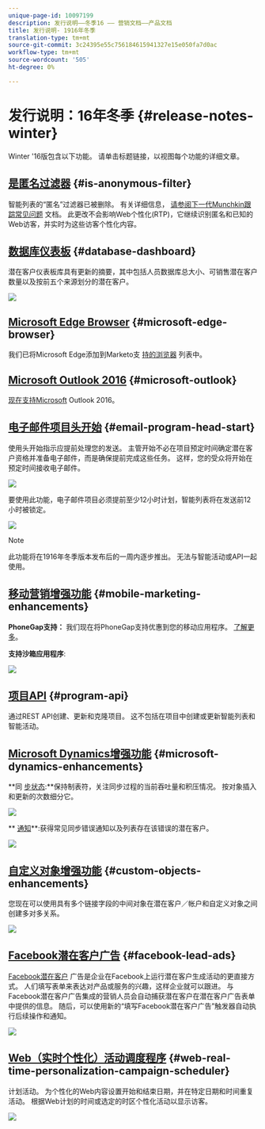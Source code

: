 ```yaml
---
unique-page-id: 10097199
description: 发行说明——冬季16 —— 营销文档——产品文档
title: 发行说明- 1916年冬季
translation-type: tm+mt
source-git-commit: 3c24395e55c756184615941327e15e050fa7d0ac
workflow-type: tm+mt
source-wordcount: '505'
ht-degree: 0%

---
```



# 发行说明：16年冬季 {#release-notes-winter}

Winter &#39;16版包含以下功能。 请单击标题链接，以视图每个功能的详细文章。

## [是匿名过滤器](../../product-docs/administration/additional-integrations/add-munchkin-tracking-code-to-your-website/next-generation-munchkin-tracking-faq.md) {#is-anonymous-filter}

智能列表的“匿名”过滤器已被删除。 有关详细信息， [请参阅下一代Munchkin跟踪常见问题](../../product-docs/administration/additional-integrations/add-munchkin-tracking-code-to-your-website/next-generation-munchkin-tracking-faq.md) 文档。 此更改不会影响Web个性化(RTP)，它继续识别匿名和已知的Web访客，并实时为这些访客个性化内容。

## [数据库仪表板](../../product-docs/core-marketo-concepts/smart-lists-and-static-lists/managing-people-in-smart-lists/database-dashboard.md)  {#database-dashboard}

潜在客户仪表板库具有更新的摘要，其中包括人员数据库总大小、可销售潜在客户数量以及按前五个来源划分的潜在客户。

![](assets/image2016-1-12-16-3a18-3a7.png)

## [Microsoft Edge Browser](../../product-docs/administration/setup-administration/supported-browsers.md) {#microsoft-edge-browser}

我们已将Microsoft Edge添加到Marketo支 [持的浏览器](https://docs.marketo.com/display/public/DOCS/Supported+Browsers) 列表中。

## [Microsoft Outlook 2016](../../product-docs/marketo-sales-insight/msi-outlook-plugin/install-the-marketo-email-add-in-for-outlook-with-a-registration-code.md) {#microsoft-outlook}

[现在支持Microsoft](../../product-docs/marketo-sales-insight/msi-outlook-plugin/install-the-marketo-email-add-in-for-outlook-with-a-registration-code.md) Outlook 2016。

## [电子邮件项目头开始](../../product-docs/email-marketing/email-programs/email-program-actions/head-start-for-email-programs.md) {#email-program-head-start}

使用头开始指示应提前处理您的发送。 主管开始不必在项目预定时间确定潜在客户资格并准备电子邮件，而是确保提前完成这些任务。 这样，您的受众将开始在预定时间接收电子邮件。

![](assets/image2016-1-11-15-3a38-3a3.png)

要使用此功能，电子邮件项目必须提前至少12小时计划，智能列表将在发送前12小时被锁定。

![](assets/image2016-1-11-15-3a35-3a55.png)

>[!NOTE]
>
>此功能将在1916年冬季版本发布后的一周内逐步推出。 无法与智能活动或API一起使用。

## [移动营销增强功能](/help/marketo/product-docs/mobile-marketing/admin/add-a-mobile-app.md) {#mobile-marketing-enhancements}

**PhoneGap支持：** 我们现在将PhoneGap支持优惠到您的移动应用程序。 [了解更多](http://developers.marketo.com/documentation/mobile/phonegap-plugin/)。

**支持沙箱应用程序**:

![](assets/image2016-1-12-10-3a47-3a13.png)

## [项目API](http://developers.marketo.com/documentation/programs/) {#program-api}

通过REST API创建、更新和克隆项目。 这不包括在项目中创建或更新智能列表和智能活动。

## [Microsoft Dynamics增强功能](../../product-docs/crm-sync/microsoft-dynamics-sync/microsoft-dynamics-sync-details/sync-status.md) {#microsoft-dynamics-enhancements}

**同 [步状态](../../product-docs/crm-sync/microsoft-dynamics-sync/microsoft-dynamics-sync-details/sync-status.md):**保持制表符，关注同步过程的当前吞吐量和积压情况。 按对象插入和更新的次数细分它。

![](assets/pending-backog-cropped.png)

** [通知](../../product-docs/core-marketo-concepts/miscellaneous/understanding-notifications/notification-types.md)**:获得常见同步错误通知以及列表存在该错误的潜在客户。

![](assets/image2016-1-12-8-3a13-3a9.png)

## [自定义对象增强功能](../../product-docs/administration/marketo-custom-objects/create-marketo-custom-objects.md)  {#custom-objects-enhancements}

您现在可以使用具有多个链接字段的中间对象在潜在客户／帐户和自定义对象之间创建多对多关系。

![](assets/image2016-1-11-12-3a59-3a59.png)

## [Facebook潜在客户广告](../../product-docs/demand-generation/facebook/set-up-facebook-lead-ads.md) {#facebook-lead-ads}

[Facebook潜在客户](https://www.facebook.com/business/a/lead-ads) 广告是企业在Facebook上运行潜在客户生成活动的更直接方式。 人们填写表单来表达对产品或服务的兴趣，这样企业就可以跟进。 与Facebook潜在客户广告集成的营销人员会自动捕获潜在客户在潜在客户广告表单中提供的信息。 随后，可以使用新的“填写Facebook潜在客户广告”触发器自动执行后续操作和通知。

![](assets/image2016-1-11-10-3a20-3a39.png)

## [Web（实时个性化）活动调度程序](../../product-docs/web-personalization/working-with-web-campaigns/schedule-a-web-campaign.md) {#web-real-time-personalization-campaign-scheduler}

计划活动。 为个性化的Web内容设置开始和结束日期，并在特定日期和时间重复活动。 根据Web计划的时间或选定的时区个性化活动以显示访客。

![](assets/image2016-1-14-8-3a36-3a36.png)

